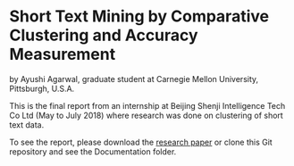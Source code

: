 # Short Text Mining by Comparative Clustering and Accuracy Measurement
by Ayushi Agarwal, graduate student at Carnegie Mellon University, Pittsburgh, U.S.A.

This is the final report from an internship at Beijing Shenji Intelligence Tech Co Ltd (May to July 2018) where research was done on clustering of short text data.

To see the report, please download the [research paper](http://levelup-ai.cn/downloads/Research%20Paper_Final.pdf) or clone this Git repository and see the Documentation folder.

